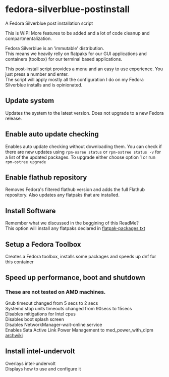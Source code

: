 # fedora-silverblue-postinstall
A Fedora Silverblue post installation script  
  
This is WIP! More features to be added and a lot of code cleanup and compartmentalization.  
  
Fedora Silverblue is an 'immutable' distribution.  
This means we heavily relly on flatpaks for our GUI applications and containers (toolbox) for our terminal based applications.  

This post-install script provides a menu and an easy to use experience. You just press a number and enter.  
The script will apply mostly all the configuration I do on my Fedora Silverblue installs and is opinionated.  

## Update system
Updates the system to the latest version. Does not upgrade to a new Fedora release.

## Enable auto update checking
Enables auto update checking without downloading them. You can check if there are new updates using `rpm-osree status` or `rpm-ostree status -v` for a list of the updated packages. To upgrade either choose option 1 or run `rpm-ostree upgrade`

## Enable flathub repository
Removes Fedora's filtered flathub version and adds the full Flathub repository. Also updates any flatpaks that are installed.

## Install Software
Remember what we discussed in the beggining of this ReadMe?  
This option will install any flatpaks declared in [flatpak-packages.txt](./flatpak-packages.txt)

## Setup a Fedora Toolbox
Creates a Fedora toolbox, installs some packages and speeds up dnf for this container

## Speed up performance, boot and shutdown
### These are not tested on AMD machines.
Grub timeout changed from 5 secs to 2 secs  
Systemd stop units timeouts changed from 90secs to 15secs  
Disables mitigations for Intel cpus  
Disables boot splash screen  
Disables NetworkManager-wait-online.service  
Enables Sata Active Link Power Management to med_power_with_dipm [archwiki](https://wiki.archlinux.org/title/Power_management#SATA_Active_Link_Power_Management)

## Install intel-undervolt
Overlays intel-undervolt  
Displays how to use and configure it
